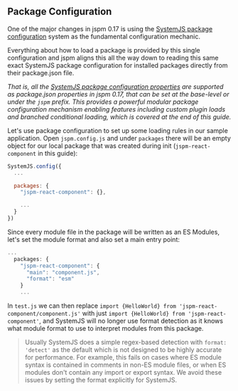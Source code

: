 ## Package Configuration

One of the major changes in jspm 0.17 is using the [SystemJS package configuration](https://github.com/systemjs/systemjs/blob/0.19.16/docs/config-api.md#packages) system
as the fundamental configuration mechanic.

Everything about how to load a package is provided by this single configuration and jspm aligns this 
all the way down to reading this same exact SystemJS package configuration for installed packages directly
from their package.json file.

_That is, all the [SystemJS package configuration properties](https://github.com/systemjs/systemjs/blob/0.19.16/docs/config-api.md#packages)
are supported as package.json properties in jspm 0.17, that can be set at the base-level or under the `jspm` prefix. This provides a powerful modular package configuration
mechanism enabling features including custom plugin loads and branched conditional loading, which is covered at the end of this guide._

Let's use package configuration to set up some loading rules in our sample application. 
Open `jspm.config.js` and under `packages` there will be an empty object for our local package
that was created during init (`jspm-react-component` in this guide):

```javascript
SystemJS.config({
  ...

  packages: {
    "jspm-react-component": {},

    ...
  }
})
```

Since every module file in the package will be written as an ES Modules, let's set the module format and also set a main entry point:

```javascript
...
  packages: {
    "jspm-react-component": {
      "main": "component.js",
      "format": "esm"
    }
    ...
```

In `test.js` we can then replace `import {HelloWorld} from 'jspm-react-component/component.js'` with
just `import {HelloWorld} from 'jspm-react-component'`, and SystemJS will no longer use format detection
as it knows what module format to use to interpret modules from this package.

> Usually SystemJS does a simple regex-based detection with `format: 'detect'` as the default which is
  not designed to be highly accurate for performance. For example, this fails on cases where ES module syntax is contained in 
  comments in non-ES module files, or when ES modules don't contain any import or export syntax. We avoid these
  issues by setting the format explicitly for SystemJS.